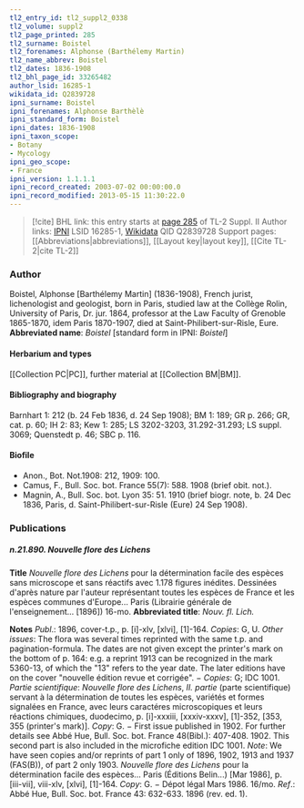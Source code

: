 ```yaml
---
tl2_entry_id: tl2_suppl2_0338
tl2_volume: suppl2
tl2_page_printed: 285
tl2_surname: Boistel
tl2_forenames: Alphonse (Barthélemy Martin)
tl2_name_abbrev: Boistel
tl2_dates: 1836-1908
tl2_bhl_page_id: 33265482
author_lsid: 16285-1
wikidata_id: Q2839728
ipni_surname: Boistel
ipni_forenames: Alphonse Barthèlè
ipni_standard_form: Boistel
ipni_dates: 1836-1908
ipni_taxon_scope: 
- Botany
- Mycology
ipni_geo_scope: 
- France
ipni_version: 1.1.1.1
ipni_record_created: 2003-07-02 00:00:00.0
ipni_record_modified: 2013-05-15 11:30:22.0
---
```


> [!cite] BHL link: this entry starts at [page 285](https://www.biodiversitylibrary.org/page/33265482) of TL-2 Suppl. II
> Author links: [IPNI](https://www.ipni.org/a/16285-1) LSID 16285-1, [Wikidata](https://www.wikidata.org/wiki/Q2839728) QID Q2839728
> Support pages: [[Abbreviations|abbreviations]], [[Layout key|layout key]], [[Cite TL-2|cite TL-2]]

### Author

Boistel, Alphonse \[Barthélemy Martin\] (1836-1908), French jurist, lichenologist and geologist, born in Paris, studied law at the Collège Rolin, University of Paris, Dr. jur. 1864, professor at the Law Faculty of Grenoble 1865-1870, idem Paris 1870-1907, died at Saint-Philibert-sur-Risle, Eure. 
**Abbreviated name**: *Boistel* \[standard form in IPNI: *Boistel*\]

#### Herbarium and types

[[Collection PC|PC]], further material at [[Collection BM|BM]].

#### Bibliography and biography

Barnhart 1: 212 (b. 24 Feb 1836, d. 24 Sep 1908); BM 1: 189; GR p. 266; GR, cat. p. 60; IH 2: 83; Kew 1: 285; LS 3202-3203, 31.292-31.293; LS suppl. 3069; Quenstedt p. 46; SBC p. 116.

#### Biofile

- Anon., Bot. Not.1908: 212, 1909: 100.
- Camus, F., Bull. Soc. bot. France 55(7): 588. 1908 (brief obit. not.).
- Magnin, A., Bull. Soc. bot. Lyon 35: 51. 1910 (brief biogr. note, b. 24 Dec 1836, Paris, d. Saint-Philibert-sur-Risle (Eure) 24 Sep 1908).

### Publications

##### n.21.890. Nouvelle flore des Lichens

**Title**
*Nouvelle flore des Lichens* pour la détermination facile des espèces sans microscope et sans réactifs avec 1.178 figures inédites. Dessinées d'après nature par l'auteur représentant toutes les espèces de France et les espèces communes d'Europe... Paris (Librairie générale de l'enseignement... \[1896\]) 16-mo.
**Abbreviated title**: *Nouv. fl. Lich.*

**Notes**
*Publ*.: 1896, cover-t.p., p. \[i\]-xlv, \[xlvi\], \[1\]-164. *Copies*: G, U.
*Other issues*: The flora was several times reprinted with the same t.p. and pagination-formula. The dates are not given except the printer's mark on the bottom of p. 164: e.g. a reprint 1913 can be recognized in the mark 5360-13, of which the "13" refers to the year date. The later editions have on the cover "nouvelle édition revue et corrigée". − *Copies*: G; IDC 1001.
*Partie scientifique*: *Nouvelle flore des Lichens*, *II. partie* (parte scientifique) servant à la détermination de toutes les espèces, variétés et formes signalées en France, avec leurs caractéres microscopiques et leurs réactions chimiques, duodecimo, p. \[i\]-xxxiii, \[xxxiv-xxxv\], \[1\]-352, \[353, 355 (printer's mark)\]. *Copy*: G. − First issue published in 1902. For further details see Abbé Hue, Bull. Soc. bot. France 48(Bibl.): 407-408. 1902. This second part is also included in the microfiche edition IDC 1001.
*Note*: We have seen copies and/or reprints of part 1 only of 1896, 1902, 1913 and 1937 (FAS(B)), of part 2 only 1903.
*Nouvelle flore des Lichens* pour la détermination facile des espèces... Paris (Éditions Belin...) \[Mar 1986\], p. \[iii-vii\], viii-xlv, \[xlvi\], \[1\]-164. *Copy*: G. − Dépot légal Mars 1986. 16/mo.
*Ref*.: Abbé Hue, Bull. Soc. bot. France 43: 632-633. 1896 (rev. ed. 1).

